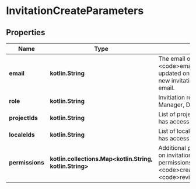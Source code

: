 
# InvitationCreateParameters

## Properties
Name | Type | Description | Notes
------------ | ------------- | ------------- | -------------
**email** | **kotlin.String** | The email of the invited user. The &lt;code&gt;email&lt;/code&gt; can not be updated once created. Create a new invitation for each unique email. |  [optional]
**role** | **kotlin.String** | Invitiation role, can be any of Manager, Developer, Translator. |  [optional]
**projectIds** | **kotlin.String** | List of project ids the invited user has access to. |  [optional]
**localeIds** | **kotlin.String** | List of locale ids the invited user has access to. |  [optional]
**permissions** | **kotlin.collections.Map&lt;kotlin.String, kotlin.String&gt;** | Additional permissions depending on invitation role. Available permissions are &lt;code&gt;create_upload&lt;/code&gt; and &lt;code&gt;review_translations&lt;/code&gt; |  [optional]



